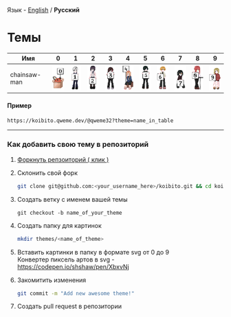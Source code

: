 Язык - [English](/themes.md) / **Русский**

# Темы

| Имя | 0 | 1 | 2 | 3 | 4 | 5 | 6 | 7 | 8 | 9 |
|------|---|---|---|---|---|---|---|---|---|---|
| chainsaw-man | <img width=48 src=https://raw.githubusercontent.com/qweme32/koibito/main/themes/chainsaw-man/0.svg></img> | <img width=48 src=https://raw.githubusercontent.com/qweme32/koibito/main/themes/chainsaw-man/1.svg></img> | <img width=48 src=https://raw.githubusercontent.com/qweme32/koibito/main/themes/chainsaw-man/2.svg></img> | <img width=48 src=https://raw.githubusercontent.com/qweme32/koibito/main/themes/chainsaw-man/3.svg></img> | <img width=48 src=https://raw.githubusercontent.com/qweme32/koibito/main/themes/chainsaw-man/4.svg></img> | <img width=48 src=https://raw.githubusercontent.com/qweme32/koibito/main/themes/chainsaw-man/5.svg></img> | <img width=48 src=https://raw.githubusercontent.com/qweme32/koibito/main/themes/chainsaw-man/6.svg></img> | <img width=48 src=https://raw.githubusercontent.com/qweme32/koibito/main/themes/chainsaw-man/7.svg></img> | <img width=48 src=https://raw.githubusercontent.com/qweme32/koibito/main/themes/chainsaw-man/8.svg></img> | <img width=48 src=https://raw.githubusercontent.com/qweme32/koibito/main/themes/chainsaw-man/9.svg></img> |


#### Пример
```
https://koibito.qweme.dev/@qweme32?theme=name_in_table
```

---

### Как добавить свою тему в репозиторий
1. [Форкнуть репзоиторий ( клик )](https://github.com/qweme32/koibito/fork)

2. Склонить свой форк
    ```sh
    git clone git@github.com:<your_username_here>/koibito.git && cd koibito 
    ```
3. Создать ветку с именем вашей темы
    ```
    git checkout -b name_of_your_theme
4. Создать папку для картинок
    ```sh
    mkdir themes/<name_of_theme>
    ```
5. Вставить картинки в папку в формате svg от 0 до 9   
    Конвертер пиксель артов в svg - https://codepen.io/shshaw/pen/XbxvNj 
6. Закомитить изменения
    ```sh
    git commit -m "Add new awesome theme!"
    ```
7. Создать pull request в репозитории



